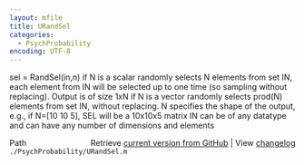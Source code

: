 ```yaml
---
layout: mfile
title: URandSel
categories:
  - PsychProbability
encoding: UTF-8
---
```


sel = RandSel(in,n)
  if N is a scalar
    randomly selects N elements from set IN, each element from IN will
    be selected up to one time (so sampling without replacing).
    Output is of size 1xN
  if N is a vector
    randomly selects prod(N) elements from set IN, without replacing. N
    specifies the shape of the output, e.g., if N=[10 10 5], SEL will be
    a 10x10x5 matrix
  IN can be of any datatype and can have any number of dimensions and
  elements


<div class="code_header" style="text-align:right;">
  <span style="float:left;">Path&nbsp;&nbsp;</span> <span class="counter">Retrieve <a href=
  "https://raw.github.com/Psychtoolbox-3/Psychtoolbox-3/beta/./PsychProbability/URandSel.m">current version from GitHub</a> | View <a href=
  "https://github.com/Psychtoolbox-3/Psychtoolbox-3/commits/beta/./PsychProbability/URandSel.m">changelog</a></span>
</div>
<div class="code">
  <code>./PsychProbability/URandSel.m</code>
</div>
